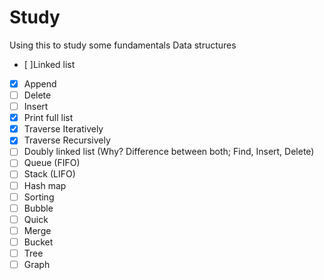 # Study

Using this to study some fundamentals
Data structures 
- [ ]Linked list 
 - [x] Append 
 - [ ] Delete 
 - [ ] Insert 
 - [x] Print full list
 - [x] Traverse Iteratively
 - [x] Traverse Recursively
- [ ]  Doubly linked list (Why? Difference between both; Find, Insert, Delete) 
- [ ]  Queue (FIFO) 
- [ ]  Stack (LIFO) 
- [ ]  Hash map 
- [ ]  Sorting 
 - [ ]  Bubble 
 - [ ]  Quick 
 - [ ]  Merge 
 - [ ]  Bucket 
 - [ ]  Tree 
 - [ ]  Graph 